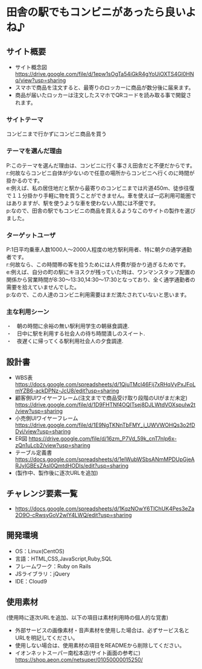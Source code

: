 # 田舎の駅でもコンビニがあったら良いよね♪

## サイト概要
- サイト概念図 https://drive.google.com/file/d/1epw1sOgTa54iGkR4gYoUiOXTS4Gl0HNq/view?usp=sharing
- スマホで商品を注文すると、最寄りのロッカーに商品が数分後に届来ます。
- 商品が届いたロッカーは注文したスマホでQRコードを読み取る事で開錠されます。

### サイトテーマ
コンビニまで行かずにコンビニ商品を買う

### テーマを選んだ理由
P:このテーマを選んだ理由は、コンビニに行く事さえ田舎だと不便だからです。  
r:何故ならコンビニ自体が少ないので任意の場所からコンビニへ行くのに時間が掛かるのです。  
e:例えば、私の居住地だと駅から最寄りのコンビニまでは片道450m、徒歩往復で１１分掛かり手軽に物を買うことができません。車を使えば一応利用可能圏ではありますが、駅を使うような車を使わない人間には不便です。  
p:なので、田舎の駅でもコンビニの商品を買えるようなこのサイトの製作を選びました。  

### ターゲットユーザ
P:1日平均乗車人数1000人〜2000人程度の地方駅利用者、特に朝夕の通学通勤者です。  
r:何故なら、この時間帯の客を拾うためには人件費が掛かり過ぎるためです。  
e:例えば、自分の町の駅にキヨスクが残っていた時は、ワンマンスタッフ配置の関係から営業時間が8:30〜13:30,14:30〜17:30となっており、全く通学通勤者の需要を拾えていませんでした。  
p:なので、この人達のコンビニ利用需要はまだ満たされていないと思います。  

### 主な利用シーン
・　朝の時間に余裕の無い駅利用学生の朝昼食調達.  
・　日中に駅を利用する社会人の待ち時間潰しのスイート.  
・　夜遅くに帰ってくる駅利用社会人の夕食調達.  

## 設計書
- WBS表 https://docs.google.com/spreadsheets/d/1QjuTMcl46Fij7xRHqVyPxJFoLmYZB6-ackDPNz-JcU8/edit?usp=sharing
- 顧客側UIワイヤーフレーム(注文までで商品受け取り段階のUIがまだ未定) https://drive.google.com/file/d/1D9FHTNf4OQITsej8DJLWtdVOXspuIw2t/view?usp=sharing
- 小売側UIワイヤーフレーム　https://drive.google.com/file/d/1E9NgTKNnTbFMY_j_UWVWOHQs3o2fDDyi/view?usp=sharing
- ER図 https://drive.google.com/file/d/16zm_P7Vd_59k_cnT7nIp6x-zQn1uLcb2/view?usp=sharing
- テーブル定義書 https://docs.google.com/spreadsheets/d/1elWubWSbsANmMPDUpGjeARJyIGBEsZAsI0QmtdHODls/edit?usp=sharing
- (製作中、製作後に逐次URLを追加)

## チャレンジ要素一覧
- https://docs.google.com/spreadsheets/d/1KqzNOwY6TlChUK4Pes3eZa2O9O-cRwsyGoV2wlY4LWQ/edit?usp=sharing

## 開発環境
- OS：Linux(CentOS)
- 言語：HTML,CSS,JavaScript,Ruby,SQL
- フレームワーク：Ruby on Rails
- JSライブラリ：jQuery
- IDE：Cloud9

## 使用素材
(使用時に逐次URLを追加、以下の項目は素材利用時の個人的な覚書)
- 外部サービスの画像素材・音声素材を使用した場合は、必ずサービス名とURLを明記してください。
- 使用しない場合は、使用素材の項目をREADMEから削除してください。
- イオンネットスーパー南松本店(サイト画面の参考に) https://shop.aeon.com/netsuper/01050000015250/
